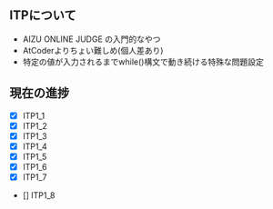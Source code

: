 ## ITPについて
- AIZU ONLINE JUDGE の入門的なやつ
- AtCoderよりちょい難しめ(個人差あり)
- 特定の値が入力されるまでwhile()構文で動き続ける特殊な問題設定

## 現在の進捗
- [x] ITP1_1
- [x] ITP1_2
- [x] ITP1_3
- [x] ITP1_4
- [x] ITP1_5
- [x] ITP1_6
- [x] ITP1_7
- [] ITP1_8

